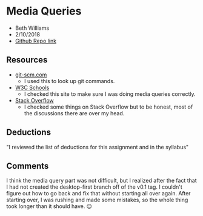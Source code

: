 # Media Queries
* Beth Williams
* 2/10/2018
* [Github Repo link](www.github.com/hw_mq_williams_beth)

## Resources

* [git-scm.com](https://git-scm.com/)
    * I used this to look up git commands.
* [W3C Schools](www.w3schools.com)
    * I checked this site to make sure I was doing media queries correctly.
* [Stack Overflow](https://stackoverflow.com/)
	* I checked some things on Stack Overflow but to be honest, most of the discussions there are over my head. 

## Deductions
"I reviewed the list of deductions for this assignment and in the syllabus"

## Comments
I think the media query part was not difficult, but I realized after the fact that I had not created the desktop-first branch off of the v0.1 tag. I couldn't figure out how to go back and fix that without starting all over again. After starting over, I was rushing and made some mistakes, so the whole thing took longer than it should have.  :unamused:

